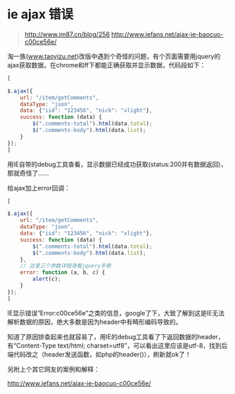 # ie ajax 错误

>  http://www.im87.cn/blog/256
> http://www.iefans.net/ajax-ie-baocuo-c00ce56e/

淘一族(www.taoyizu.net)改版中遇到个奇怪的问题，有个页面需要用jquery的ajax获取数据，在chrome和ff下都能正确获取并显示数据，代码段如下：

```js
[

$.ajax({
    url: "/item/getComments",
    dataType: "json",
    data: {"iid": "123456", "nick": "xlight"},
    success: function (data) {
        $(".comments-total").html(data.total);
        $(".comments-body").html(data.list);
    }
});
]  
```
用IE自带的debug工具查看，显示数据已经成功获取(status:200并有数据返回)，那就奇怪了……

给ajax加上error回调：
```js
[

$.ajax({
    url: "/item/getComments",
    dataType: "json",
    data: {"iid": "123456", "nick": "xlight"},
    success: function (data) {
        $(".comments-total").html(data.total);
        $(".comments-body").html(data.list);
    },
    // 这里三个参数详细请看jquery手册
    error: function (a, b, c) {
        alert(c);
    }
});
]  
```
IE显示错误“Error:c00ce56e”之类的信息，google了下，大致了解到这是IE无法解析数据的原因，绝大多数是因为header中有畸形编码导致的。

知道了原因排查起来也就容易了，用IE的debug工具看了下返回数据的header，有“Content-Type text/html; charset=utf8”，可以看出这里应该是utf-8，找到后端代码改之（header发送函数，如php的header()），刷新就ok了！

另附上个其它网友的案例和解释：

http://www.iefans.net/ajax-ie-baocuo-c00ce56e/
